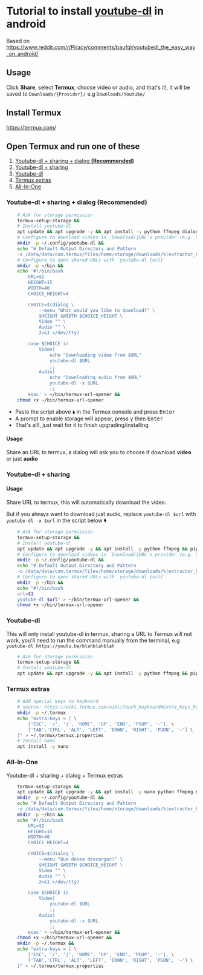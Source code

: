 [//]: # "Ctrl+K,V o Ctrl+Shift+V - Para ver vista previa en VSCode"

# Tutorial to install [youtube-dl](https://github.com/ytdl-org/youtube-dl/) in android

Based on <https://www.reddit.com/r/Piracy/comments/baufql/youtubedl_the_easy_way_on_android/>

## Usage

Click **Share**, select **Termux**, choose video or audio, and that's it!, it will be saved to `Downloads/{Provider}/` e.g `Downloads/Youtube/`

## Install Termux

<https://termux.com/>

## Open Termux and run one of these

1. [Youtube-dl + sharing + dialog **(Recommended)**](#youtube-dl--sharing--dialog-recommended)
2. [Youtube-dl + sharing](#youtube-dl--sharing)
3. [Youtube-dl](#youtube-dl)
4. [Termux extras](#termux-extras)
5. [All-In-One](#all-in-one)

### Youtube-dl + sharing + dialog **(Recommended)**

```bash
    # Ask for storage permission
    termux-setup-storage &&
    # Install youtube-dl
    apt update && apt upgrade -y && apt install -y python ffmpeg dialog && pip install youtube-dl &&
    # Configure to download videos in `Download/{URL's provider (e.g. Youtube)}/{filename}`
    mkdir -p ~/.config/youtube-dl &&
    echo "# Default Output Directory and Pattern
    -o /data/data/com.termux/files/home/storage/downloads/%(extractor_key)s/%(title).150s-%(id)s.%(ext)s" > ~/.config/youtube-dl/config &&
    # Configure to open shared URLs with `youtube-dl {url}`
    mkdir -p ~/bin &&
    echo '#!/bin/bash
        URL=$1
        HEIGHT=15
        WIDTH=40
        CHOICE_HEIGHT=4

        CHOICE=$(dialog \
            --menu "What would you like to download?" \
            $HEIGHT $WIDTH $CHOICE_HEIGHT \
            Video "" \
            Audio "" \
            2>&1 >/dev/tty)

        case $CHOICE in
            Video)
                echo "Downloading video from $URL"
                youtube-dl $URL
                ;;
            Audio)
                echo "Downloading audio from $URL"
                youtube-dl -x $URL
                ;;
        esac' > ~/bin/termux-url-opener &&
    chmod +x ~/bin/termux-url-opener
```

- Paste the script above 🖢 in the Termux console and press <kbd>Enter</kbd>
- A prompt to enable storage will appear, press <kbd>y</kbd> then <kbd>Enter</kbd>
- That's all!, just wait for it to finish upgrading/installing

#### Usage

Share an URL to termux, a dialog will ask you to choose if download **video** or just **audio**

### Youtube-dl + sharing

#### Usage

Share URL to termux, this will automatically download the video.

But if you always want to download just audio, replace `youtube-dl $url` with `youtube-dl -x $url` in the script below 🖣

```bash
    # Ask for storage permission
    termux-setup-storage &&
    # Install youtube-dl
    apt update && apt upgrade -y && apt install -y python ffmpeg && pip install youtube-dl &&
    # Configure to download videos in `Download/{URL's provider (e.g. Youtube)}/{filename}`
    mkdir -p ~/.config/youtube-dl &&
    echo "# Default Output Directory and Pattern
    -o /data/data/com.termux/files/home/storage/downloads/%(extractor_key)s/%(title).150s-%(id)s.%(ext)s" > ~/.config/youtube-dl/config &&
    # Configure to open shared URLs with `youtube-dl {url}`
    mkdir -p ~/bin &&
    echo "#!/bin/bash
    url=$1
    youtube-dl $url" > ~/bin/termux-url-opener &&
    chmod +x ~/bin/termux-url-opener
```

### Youtube-dl

This will only install youtube-dl in termux, sharing a URL to Termux will not work, you'll need to run the command manually from the terminal, e.g `youtube-dl https://youtu.be/blahblahblah`

```bash
    # Ask for storage permission
    termux-setup-storage &&
    # Install youtube-dl
    apt update && apt upgrade -y && apt install -y python ffmpeg && pip install youtube-dl
```

### Termux extras

```bash
    # Add special keys to keyboard
    # source: https://wiki.termux.com/wiki/Touch_Keyboard#Extra_Keys_Row(s)
    mkdir -p ~/.termux
    echo "extra-keys = [ \
        ['ESC', '/', '|', 'HOME', 'UP', 'END', 'PGUP', '-'], \
        ['TAB','CTRL', 'ALT', 'LEFT', 'DOWN', 'RIGHT', 'PGDN', '~'] \
    ]" > ~/.termux/termux.properties
    # Install nano
    apt install -y nano
```

### All-In-One

Youtube-dl + sharing + dialog + Termux extras

```bash
    termux-setup-storage &&
    apt update && apt upgrade -y && apt install -y nano python ffmpeg && pip install youtube-dl &&
    mkdir -p ~/.config/youtube-dl &&
    echo "# Default Output Directory and Pattern
    -o /data/data/com.termux/files/home/storage/downloads/%(extractor_key)s/%(title).150s-%(id)s.%(ext)s" > ~/.config/youtube-dl/config &&
    mkdir -p ~/bin &&
    echo '#!/bin/bash
        URL=$1
        HEIGHT=15
        WIDTH=40
        CHOICE_HEIGHT=4

        CHOICE=$(dialog \
            --menu "Que desea descargar?" \
            $HEIGHT $WIDTH $CHOICE_HEIGHT \
            Video "" \
            Audio "" \
            2>&1 >/dev/tty)

        case $CHOICE in
            Video)
                youtube-dl $URL
                ;;
            Audio)
                youtube-dl -x $URL
                ;;
        esac' > ~/bin/termux-url-opener &&
    chmod +x ~/bin/termux-url-opener &&
    mkdir -p ~/.termux &&
    echo "extra-keys = [ \
        ['ESC', '/', '|', 'HOME', 'UP', 'END', 'PGUP', '-'], \
        ['TAB','CTRL', 'ALT', 'LEFT', 'DOWN', 'RIGHT', 'PGDN', '~'] \
    ]" > ~/.termux/termux.properties
```
